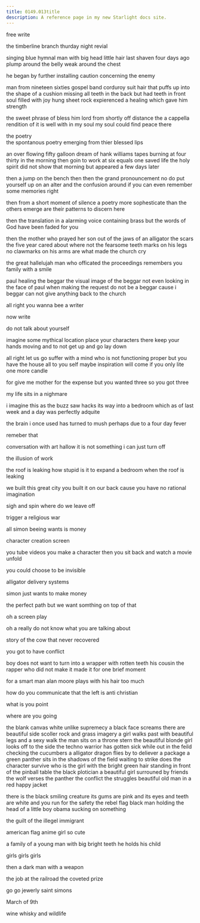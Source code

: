 ```yaml
---
title: 0149.013title
description: A reference page in my new Starlight docs site.
---
```

free write 

the timberline branch thurday night revial 

singing 
blue hymnal 
man with big head little hair 
last shaven four days ago 
plump around the belly 
weak around the chest 

he began by further installing caution concerning the enemy 

man from nineteen sixties gospel band 
corduroy suit 
hair that puffs up into the shape of a cushion
missing all teeth in the back but had teeth in front 
soul filled with joy 
hung sheet rock 
expierenced a healing which gave him strength 

the sweet phrase of bless him lord from shortly off distance
the a cappella rendition of it is well with in my soul 
my soul could find peace there 

the poetry  
the spontanous poetry emerging from thier blessed lips 

an over flowing fifty galloon dream of hank williams tapes 
burning at four thirty in the morning then goin to work at six
equals one saved life 
the holy spirit did not show that morning but appeared a  few days later 

then a jump on the bench then then the grand pronouncement
no do put yourself up on an alter 
and the confusion around if you can even remember some memories right 

then from a short moment of silence 
a poetry more sophesticate than the others emerge 
are their patterns to discern here 

then the translation in a alarming voice containing brass
but the words of God have been faded for you 

then the mother who prayed her son out of the jaws of an alligator 
the scars the five year cared about where not the fearsome teeth marks on his legs 
no clawmarks on his arms are what made the church cry 

the great hallelujah man who officated the proceedings 
remembers you family with a smile 

paul healing the beggar 
the visual image of the beggar not even looking in the face of paul when making the request 
do not be a beggar 
cause i beggar can not give anything back to the church 



all right you wanna bee 
a writer 

now write 

do not talk about yourself 

imagine some mythical location 
place your characters there 
keep your hands moving and to not get up and go lay down 


all right 
let us go suffer with a mind who is not functioning proper
but you have the house all to you self 
maybe inspiration will come if you only lite one more candle 

for give me mother for the expense
but you wanted three so you got three 

my life sits in a nighmare 

i imagine this as the buzz saw hacks its way into a bedroom 
which 
as of last week and a day was perfectly adquite 

the brain i once used has turned to mush 
perhaps 
due to a four day fever 

remeber that 

conversation with art hallow
it is not something i can just turn off 

the illusion of work 

the roof is leaking 
how stupid is it to expand a bedroom when the roof is leaking 

we built this great city 
you built it on our back 
cause you have no rational imagination 

sigh and spin 
where do we leave off 

trigger a religious war 

all simon beeing wants is money 

character creation screen 

you tube videos 
you make a character 
then you sit back and watch a movie unfold 


you could choose to be invisible 

alligator delivery systems 

simon just wants to make money 

the perfect path 
but we want somthing on top of that 

oh a screen play 

oh a really do not know what you are talking about 

story of the cow that never recovered

you got to have conflict

boy does not want to turn into a wrapper with rotten teeth 
his cousin
the rapper who did not make it 
made it for one brief moment 


for a smart man 
alan moore plays with his hair too much 

how do you communicate that the left is anti christian 

what is you point 

where are you going 


the blank canvas 
white 
unlike supremecy 
a black  face screams 
there are beautiful side scoller rock and grass imagery 
a girl walks past with beautiful legs and a sexy walk 
the man sits on a throne stern 
the beautiful blonde girl looks off to the side 
the techno warrior has gotten sick 
while out in the feild checking the cucumbers 
a alligator dragon flies by to deliever a package 
a green panther sits in the shadows of the field waiting to strike 
does the character survive 
who is the girl with the bright green hair standing in front of the pinball table 
the black plotician 
a beautiful girl surrouned by friends 
the wolf verses the panther 
the conflict 
the struggles 
beautiful old man in a red happy jacket

there is the black smiling creature 
its gums are pink and its eyes and teeth are white 
and you run for the safety 
the rebel flag 
black man holding the head of a little boy
obama sucking on something 

the guilt of the illegel immigrant 

american flag 
anime girl so cute 

a family of a young man with big bright teeth 
he holds his child 

girls girls girls 

then a dark man with a weapon 

the job at the railroad 
the coveted prize 


go go jewerly 
saint simons 

March of 9th 

wine whisky and wildlife 
